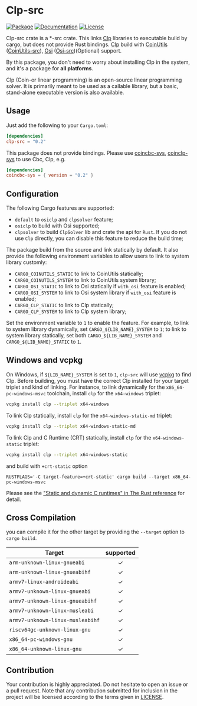 # Clp-src

[![Package][package-img]][package-url] [![Documentation][documentation-img]][documentation-url] [![License][license-img]][license-url]

Clp-src crate is a *-src crate. This links [Clp] libraries to executable build by cargo, but does not provide Rust bindings. [Clp] build with [CoinUtils] ([CoinUtils-src]), [Osi] ([Osi-src])(Optional) support.

By this package, you don't need to worry about installing Clp in the system, and it's a package for **all platforms**.

Clp (Coin-or linear programming) is an open-source linear programming solver. It is primarily meant to be used as a callable library, but a basic, stand-alone executable version is also available.

## Usage
Just add the following to your `Cargo.toml`:

```toml
[dependencies]
clp-src = "0.2"
```

This package does not provide bindings. Please use [coincbc-sys], [coinclp-sys] to use Cbc, Clp, e.g.

```toml
[dependencies]
coincbc-sys = { version = "0.2" }
```
## Configuration

The following Cargo features are supported:

* `default` to `osiclp` and `clpsolver` feature;
* `osiclp` to build with Osi supported;
* `clpsolver` to build `ClpSolver` lib and crate the api for `Rust`. If you do not use `Clp` directly, you can disable this feature to reduce the build time;

The package build from the source and link statically by default. It also provide the following environment variables to allow users to link to system library customly:

* `CARGO_COINUTILS_STATIC` to link to CoinUtils statically;
* `CARGO_COINUTILS_SYSTEM` to link to CoinUtils system library;
* `CARGO_OSI_STATIC` to link to Osi statically if `with_osi` feature is enabled;
* `CARGO_OSI_SYSTEM` to link to Osi system library if `with_osi` feature is enabled;
* `CARGO_CLP_STATIC` to link to Clp statically;
* `CARGO_CLP_SYSTEM` to link to Clp system library;

Set the environment variable to `1` to enable the feature. For example, to link to system library dynamically, set `CARGO_${LIB_NAME}_SYSTEM` to `1`; to link to system library statically, set both `CARGO_${LIB_NAME}_SYSTEM` and `CARGO_${LIB_NAME}_STATIC` to `1`.

## Windows and vcpkg

On Windows, if `${LIB_NAME}_SYSTEM` is set to `1`, `clp-src` will use 
[vcpkg] to find Clp. Before building, you must have the correct Clp 
installed for your target triplet and kind of linking. For instance,
to link dynamically for the `x86_64-pc-windows-msvc` toolchain, install
 `clp` for the `x64-windows` triplet:

```sh
vcpkg install clp --triplet x64-windows
```

To link Clp statically, install `clp` for the `x64-windows-static-md` triplet:

```sh
vcpkg install clp --triplet x64-windows-static-md
```

To link Clp and C Runtime (CRT) statically, install `clp` for the `x64-windows-static` triplet:

```sh
vcpkg install clp --triplet x64-windows-static
```

and build with `+crt-static` option

```
RUSTFLAGS='-C target-feature=+crt-static' cargo build --target x86_64-pc-windows-msvc
```

Please see the ["Static and dynamic C runtimes" in The Rust reference](https://doc.rust-lang.org/reference/linkage.html#static-and-dynamic-c-runtimes) for detail.

## Cross Compilation

you can compile it for the other target by providing the `--target` option to 
`cargo build`. 


| Target                               |  supported  |
|--------------------------------------|:-----------:|
| `arm-unknown-linux-gnueabi`          | ✓   |
| `arm-unknown-linux-gnueabihf`        | ✓   |
| `armv7-linux-androideabi`            | ✓   |
| `armv7-unknown-linux-gnueabi`        | ✓   |
| `armv7-unknown-linux-gnueabihf`      | ✓   |
| `armv7-unknown-linux-musleabi`       | ✓   |
| `armv7-unknown-linux-musleabihf`     | ✓   |
| `riscv64gc-unknown-linux-gnu`        | ✓   |
| `x86_64-pc-windows-gnu`              | ✓   |
| `x86_64-unknown-linux-gnu`           | ✓   |

## Contribution

Your contribution is highly appreciated. Do not hesitate to open an issue or a
pull request. Note that any contribution submitted for inclusion in the project
will be licensed according to the terms given in [LICENSE](license-url).

[CoinUtils]: https://github.com/coin-or/CoinUtils
[Osi]: https://github.com/coin-or/Osi
[Clp]: https://github.com/coin-or/Clp

[CoinUtils-src]: https://github.com/Maroon502/coinutils-src
[Osi-src]: https://github.com/Maroon502/osi-src
[coincbc-sys]: https://github.com/Maroon502/coincbc-sys
[coinclp-sys]: https://github.com/Maroon502/coinclp-sys

[vcpkg]: https://github.com/Microsoft/vcpkg

[documentation-img]: https://docs.rs/clp-src/badge.svg
[documentation-url]: https://docs.rs/clp-src
[package-img]: https://img.shields.io/crates/v/clp-src.svg
[package-url]: https://crates.io/crates/clp-src
[license-img]: https://img.shields.io/crates/l/clp-src.svg
[license-url]: https://github.com/Maroon502/clp-src/blob/master/LICENSE.md